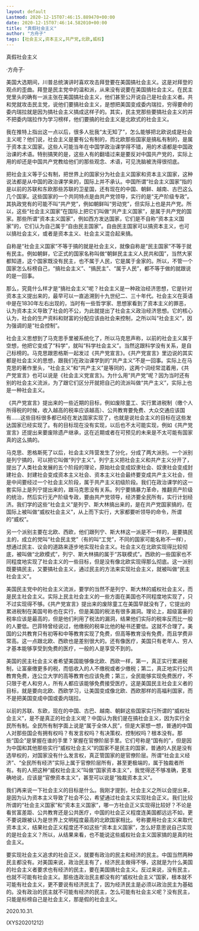 ```yaml
---
layout: default
Lastmod: 2020-12-15T07:46:15.889470+00:00
date: 2020-12-15T07:46:14.582010+00:00
title: "真假社会主义"
author: "方舟子"
tags: [社会主义,资本主义,共产党,北欧,威权]
---
```


真假社会主义

·方舟子·

美国大选期间，川普总统演讲时喜欢攻击拜登要在美国搞社会主义。这是对拜登的观点的歪曲。拜登是民主党中的温和派，从来没有说要在美国搞社会主义。在民主党里头的确有一派主张在美国搞社会主义，他们甚至公开说自己是社会主义者。共和党就攻击民主党，说他们要搞社会主义，是想把美国变成委内瑞拉，穷得要命的委内瑞拉就是因为搞社会主义搞成这样子的。其实，民主党那些要搞社会主义的并不把委内瑞拉作为学习榜样，他们要搞的社会主义是北欧式的社会主义。

我在推特上指出这一点以后，很多人批我“太无知了”，怎么能够把北欧说成是社会主义呢？他们说，社会主义是要有公有制的，而北欧那些国家是搞私有制的，是属于资本主义国家。这些人可能当年在中国学政治课学得不错，用的术语都是中国政治课的术语。特别搞笑的是，这些人有的翻墙过来是要反对中国共产党的，实际上用的却还是中国共产党教给他们的那些观念、术语，可见洗脑被洗得很彻底。

把社会主义等于公有制，把世界上的国家分为社会主义国家和资本主义国家，这种说法都是从中国的政治课学来的，国际上并不承认。中国所谓“社会主义国家”指的是以前的苏联和东欧那些苏联的卫星国，还有现在的中国、朝鲜、越南、古巴这么几个国家。这些国家的一个共同特点是由共产党领导，实行的是“无产阶级专政”。其执政党有的可能不叫“共产党”，例如朝鲜叫“劳动党”，但实际上也是共产党。所以，这些“社会主义国家”在国际上把它们叫做“共产主义国家”，是属于共产党的国家。那些所谓“资本主义国家”，例如西方发达国家，它们是不自称“资本主义国家”的，它们认为自己属于“自由民主国家”。自由民主国家可以搞资本主义，也可以搞社会主义，或者是资本主义、社会主义混合起来搞。

自称是“社会主义国家”不等于搞的就是社会主义，就像自称是“民主国家”不等于就有民主。例如朝鲜，它正式的国家名称叫做“朝鲜民主主义人民共和国”，当然大家都知道，这个国家既没有民主，也不属于人民，它是属于金家的。所以，不管一个国家怎么标榜自己，“搞社会主义”、“搞民主”、“属于人民”，都不等于做的就跟说的是一回事。

那么，究竟什么样才是“搞社会主义”呢？社会主义是一种政治经济思想，它是针对资本主义提出来的，最早可以一直追溯到十九世纪二、三十年代。社会主义在英语中是在1830年左右出现的，当时有一些哲学家、思想家看到了资本主义的罪恶，认为资本主义导致了社会的不公，为此就提出了社会主义政治经济思想。它的核心认为，社会的生产资料和财富的分配应该由社会来控制，之所以叫“社会主义”，因为强调的是“社会控制”。

社会主义思想到了马克思手里被系统化了，所以马克思声称，以前的社会主义属于空想，他把它变成了“科学”，就叫“科学社会主义”。当然这跟科学没有关系，是自己标榜的。马克思跟恩格斯一起发过《共产党宣言》。《共产党宣言》里边说的其实都是社会主义的思想，跟我们在政治课学到的“共产主义”不是一回事。实际上在马克思的著作里头，“社会主义”和“共产主义”是等同的，这两个词经常混着用，《共产党宣言》也可以说是《社会主义党宣言》。为什么用“共产党”呢？因为当时还有别的社会主义流派，为了跟它们区分开就把自己的流派叫做“共产主义”，实际上也是一种社会主义。

《共产党宣言》提出来的一些近期的目标，例如废除童工、实行累进税制（缴个人所得税的时候，收入越高的税率应该越高）、公共教育要免费、大众交通应该国有……这些目标很多都已经在发达国家实现了，也就是说社会主义的目标在这些发达国家已经实现了。有的目标现在没有实现，以后也不太可能实现，例如《共产党宣言》还提出来要废除遗产继承，这在近期或者在可预见的未来是不太可能有国家真的这么搞的。

马克思、恩格斯死了以后，社会主义阵营发生了分化，分成了两大派别。一个派别是列宁搞的，可以把它叫做“列宁主义”。列宁主义把社会主义和共产主义分开了，提出了人类社会发展的五个阶段的理论，原始社会变成奴隶社会、奴隶社会变成封建社会、封建社会变成资本主义社会、资本主义社会最终要变成共产主义社会，但是中间要经过一个社会主义阶段，属于共产主义初级阶段。我们在政治课学的这一套实际上是列宁提出来的，跟马克思没有关系。列宁要搞暴力革命，推翻资产阶级的统治，然后实行无产阶级专政，要由共产党领导，经济要全民所有，实行计划经济。我们学的这些“社会主义”是列宁、斯大林搞出来的，是在共产党国家搞的，在国际上被叫做“威权社会主义”，从上而下实行，大家都要听领导的命令，所谓的“威权”。

另一个派别主要在北欧、西欧，他们跟列宁、斯大林这一派是不一样的，是要搞民主的，成立的党叫“社会民主党”（有的叫“工党”，不同的国家可能名称不一样），想通过民主、议会的道路来逐步地实现社会主义。社会主义在北欧实现得比较彻底，被叫做“北欧模式”，列宁、斯大林搞的属于“苏联模式”。西欧的一些国家也不同程度地实现了社会主义的一些目标，但是没有像北欧实现得那么彻底。这一派别既要搞民主，又要搞社会主义，通过民主的方法来实现社会主义，就被叫做“民主社会主义”。

美国民主党中的社会主义流派，要学的当然不是列宁、斯大林的威权社会主义，而是民主社会主义。实际上民主社会主义的一些方面在美国也不同程度地实现了，只不过实现得不够。《共产党宣言》提出来的废除童工在美国早就没有了，它提出的累进税制在美国号称也在实行，但是美国的税法有很多漏洞。理论上，超级富豪的税率应该是最高的，但是他们利用了税法的漏洞，结果他们实际的税率反而比一般的人要低。巴菲特曾经说过，他缴税的税率比他的秘书还要低。这就不合理了。美国的公共教育只有初等和中等教育实现了免费，但高等教育没有免费，而且学费非常高。这一点跟北欧、西欧也是差别很大的。还有像医疗，美国只有老年人、穷人才基本能够享受到免费的医疗，一般的人是享受不到的。

美国的民主社会主义者希望美国能够像北欧、西欧一样，第一，真正实行累进税制，让富豪缴更多的税，而低收入的人不缴税或者少缴税；第二，真正地实行公共教育免费，连公立大学的高等教育也应该免费；第三，全民能够实现免费医疗，不只限于老人和穷人，所有人都应该能够免费接受医疗。这是美国民主社会主义者的目标，就是要向北欧、西欧学习，让美国变成像北欧、西欧那样的高福利国家，而不是把美国变成中国或委内瑞拉。

以前的苏联、东欧，现在的中国、古巴、越南、朝鲜这些国家实行所谓的“威权社会主义”，是不是真正的社会主义呢？中国认为我们是在搞社会主义，因为实行全民所有制。全民所有制字面上说是“属于全体人民”，但是大家想一想，普通的中国人对那些国企有拥有权吗？有发言权吗？有决策权、控制权吗？根本没有。那些“国企”是掌握在谁的手里？掌握在官僚阶层手里。它们号称是“国有的”，但是因为中国和其他那些实行“威权社会主义”的国家不是民主的国家，普通的人民是没有选举权的，对国家没有什么发言权，真正管国家的是官僚阶层。所谓“社会主义经济”、“全民所有经济”实际上属于官僚阶层所有，甚至更极端的，属于独裁者所有。有的人把这种“威权社会主义”叫做“国家资本主义”，我觉得还不够准确，更准确地说，应该是“官僚资本主义”，甚至可以说是“独裁资本主义”。

我们再来说一下社会主义的目标是什么。我刚才提到，社会主义之所以会提出来，是因为认为资本主义导致了社会不公，希望通过社会主义实现社会正义。我们比较所谓的“社会主义国家”和“资本主义国家”，哪一方社会正义实现得比较好？不论是看贫富差距、公共教育还是公共医疗，中国的社会正义程度连美国都远远不如，更不要说跟被认为是世界上文明程度最高的北欧国家相比。号称要用社会主义来取代资本主义，结果社会正义程度还不如这些“资本主义国家”，怎么好意思说自己实现的是社会主义？所以，从结果来看，也不能说这些威权社会主义国家搞的是真的社会主义。

要实现社会主义追求的社会正义，就要有政治的民主和经济的民主。中国当然两种民主都没有。对美国来说，政治民主有了，经济民主做得不够，这就是为什么美国的社会主义者要求也有经济的民主，要在美国搞社会主义。反过来说，没有民主，也就不可能有社会主义。那些连政治民主都没有的“威权社会主义”国家，根本就不可能有社会主义，更不要说有经济民主了，因为经济民主是必须以政治民主为基础的。没有政治的民主就不可能有经济的民主，怎么可能有社会主义呢？没有民主，只能是标榜自己是社会主义，那是假的社会主义。

2020.10.31.

(XYS20201212)

